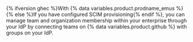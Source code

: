 {% ifversion ghec %}With {% data variables.product.prodname_emus %}{% else %}If you have configured SCIM provisioning{% endif %}, you can manage team and organization membership within your enterprise through your IdP by connecting teams on {% data variables.product.github %} with groups on your IdP.
